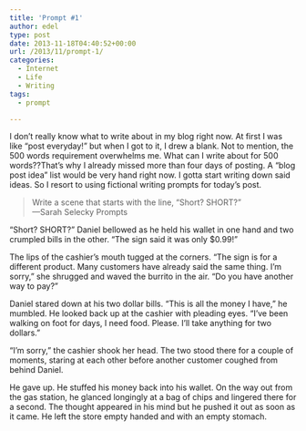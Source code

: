 ```yaml
---
title: 'Prompt #1'
author: edel
type: post
date: 2013-11-18T04:40:52+00:00
url: /2013/11/prompt-1/
categories:
  - Internet
  - Life
  - Writing
tags:
  - prompt

---
```

I don&#8217;t really know what to write about in my blog right now. At first I was like &#8220;post everyday!&#8221; but when I got to it, I drew a blank. Not to mention, the 500 words requirement overwhelms me. What can I write about for 500 words??That&#8217;s why I already missed more than four days of posting. A &#8220;blog post idea&#8221; list would be very hand right now. I gotta start writing down said ideas. So I resort to using fictional writing prompts for today&#8217;s post.

> Write a scene that starts with the line, &#8220;Short? SHORT?&#8221;  
> &mdash;Sarah Selecky Prompts

&#8220;Short? SHORT?&#8221; Daniel bellowed as he held his wallet in one hand and two crumpled bills in the other. &#8220;The sign said it was only $0.99!&#8221;

The lips of the cashier&#8217;s mouth tugged at the corners. &#8220;The sign is for a different product. Many customers have already said the same thing. I&#8217;m sorry,&#8221; she shrugged and waved the burrito in the air. &#8220;Do you have another way to pay?&#8221;

Daniel stared down at his two dollar bills. &#8220;This is all the money I have,&#8221; he mumbled. He looked back up at the cashier with pleading eyes. &#8220;I&#8217;ve been walking on foot for days, I need food. Please. I&#8217;ll take anything for two dollars.&#8221;

&#8220;I&#8217;m sorry,&#8221; the cashier shook her head. The two stood there for a couple of moments, staring at each other before another customer coughed from behind Daniel.

He gave up. He stuffed his money back into his wallet. On the way out from the gas station, he glanced longingly at a bag of chips and lingered there for a second. The thought appeared in his mind but he pushed it out as soon as it came. He left the store empty handed and with an empty stomach.

<ol class="footnote">
</ol>
